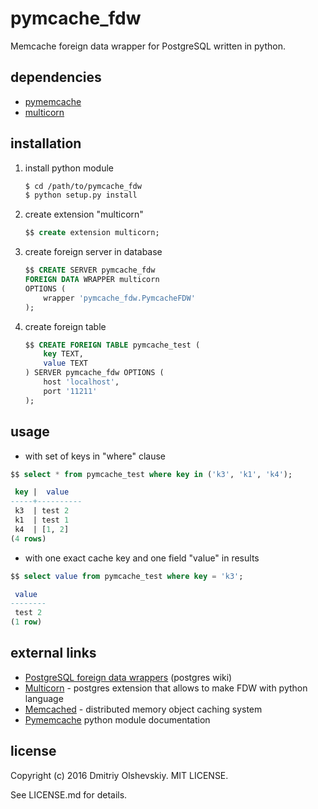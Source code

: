 pymcache\_fdw
=============

Memcache foreign data wrapper for PostgreSQL written in python.

dependencies
------------

- [pymemcache](https://pypi.python.org/pypi/pymemcache)
- [multicorn](http://multicorn.org/#idinstallation)

installation
------------

1. install python module

    ```bash
    $ cd /path/to/pymcache_fdw
    $ python setup.py install
    ```

2. create extension "multicorn"

    ```sql
    $$ create extension multicorn;
    ```

3. create foreign server in database

    ```sql
    $$ CREATE SERVER pymcache_fdw
    FOREIGN DATA WRAPPER multicorn
    OPTIONS (
        wrapper 'pymcache_fdw.PymcacheFDW'
    );
    ```

4. create foreign table

    ```sql
    $$ CREATE FOREIGN TABLE pymcache_test (
        key TEXT,
        value TEXT
    ) SERVER pymcache_fdw OPTIONS (
        host 'localhost',
        port '11211'
    );
    ```

usage
-----

- with set of keys in "where" clause

```sql
$$ select * from pymcache_test where key in ('k3', 'k1', 'k4');

 key |  value
-----+----------
 k3  | test 2
 k1  | test 1
 k4  | [1, 2]
(4 rows)
```

- with one exact cache key and one field "value" in results

```sql
$$ select value from pymcache_test where key = 'k3';

 value
--------
 test 2
(1 row)
```

external links
--------------

- [PostgreSQL foreign data wrappers](https://wiki.postgresql.org/wiki/Foreign_data_wrappers) (postgres wiki)
- [Multicorn](http://multicorn.org) - postgres extension that allows to make FDW with python language
- [Memcached](https://memcached.org) - distributed memory object caching system
- [Pymemcache](https://pymemcache.readthedocs.io/en/latest) python module documentation

license
-------

Copyright (c) 2016 Dmitriy Olshevskiy. MIT LICENSE.

See LICENSE.md for details.
